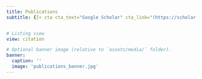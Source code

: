 ```yaml
---
title: Publications
subtitle: {{< cta cta_text="Google Scholar" cta_link="(https://scholar.google.com/citations?user=jxBZFwQAAAAJ&hl=en)" cta_new_tab="false" >}}


# Listing view
view: citation

# Optional banner image (relative to `assets/media/` folder).
banner:
  caption: ''
  image: 'publications_banner.jpg'
---
```



